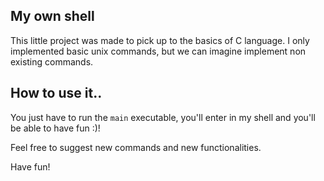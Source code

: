 ## My own shell

This little project was made to pick up to the basics of C language. I only implemented basic unix commands, but we can imagine implement non existing commands.

## How to use it..

You just have to run the `main` executable, you'll enter in my shell and you'll be able to have fun :)!

Feel free to suggest new commands and new functionalities.

Have fun!